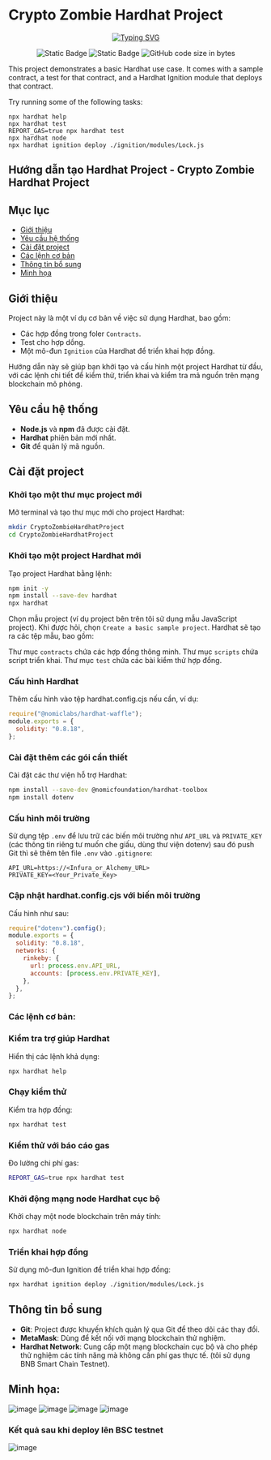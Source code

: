 # Crypto Zombie Hardhat Project

<p align="center">
<a href="https://git.io/typing-svg"><img src="https://readme-typing-svg.demolab.com?font=Fira+Code&pause=1000&center=true&vCenter=true&random=false&width=450&lines=Crypto+Zombie" alt="Typing SVG" /></a>
</p>
<div align="center">
<img alt="Static Badge" src="https://img.shields.io/badge/Astar-group-blue?labelColor=EE4E4E&color=151515">
<img alt="Static Badge" src="https://img.shields.io/badge/Security-Research-blue?labelColor=e7ec89&color=3ddd2b&label=Security">
<img alt="GitHub code size in bytes" src="https://img.shields.io/github/languages/code-size/CptDat9/Crypto_Zombie_Hardhat_Project?labelColor=7AA2E3&color=97E7E1">
</div>

This project demonstrates a basic Hardhat use case. It comes with a sample contract, a test for that contract, and a Hardhat Ignition module that deploys that contract.

Try running some of the following tasks:

```shell
npx hardhat help
npx hardhat test
REPORT_GAS=true npx hardhat test
npx hardhat node
npx hardhat ignition deploy ./ignition/modules/Lock.js
```
## Hướng dẫn tạo Hardhat Project - Crypto Zombie Hardhat Project

## Mục lục

- [Giới thiệu](#giới-thiệu)
- [Yêu cầu hệ thống](#yêu-cầu-hệ-thống)
- [Cài đặt project](#cài-đặt-project)
- [Các lệnh cơ bản](#các-lệnh-cơ-bản)
- [Thông tin bổ sung](#thông-tin-bổ-sung)
- [Minh họa](#minh-họa)
## Giới thiệu

Project này là một ví dụ cơ bản về việc sử dụng Hardhat, bao gồm:
- Các hợp đồng trong foler `Contracts`.
- Test cho hợp dồng.
- Một mô-đun `Ignition` của Hardhat để triển khai hợp đồng.

Hướng dẫn này sẽ giúp bạn khởi tạo và cấu hình một project Hardhat từ đầu, với các lệnh chi tiết để kiểm thử, triển khai và kiểm tra mã nguồn trên mạng blockchain mô phỏng.

## Yêu cầu hệ thống

- **Node.js** và **npm** đã được cài đặt.
- **Hardhat** phiên bản mới nhất.
- **Git** để quản lý mã nguồn.

## Cài đặt project

### Khởi tạo một thư mục project mới

Mở terminal và tạo thư mục mới cho project Hardhat:

```bash
mkdir CryptoZombieHardhatProject
cd CryptoZombieHardhatProject
```
### Khởi tạo một project Hardhat mới
Tạo project Hardhat bằng lệnh:

```bash
npm init -y
npm install --save-dev hardhat
npx hardhat
```
Chọn mẫu project (ví dụ project bên trên tôi sử dụng mẫu JavaScript project).
Khi được hỏi, chọn `Create a basic sample project`. Hardhat sẽ tạo ra các tệp mẫu, bao gồm:

Thư mục `contracts` chứa các hợp đồng thông minh.
Thư mục `scripts` chứa script triển khai.
Thư mục `test` chứa các bài kiểm thử hợp đồng.
### Cấu hình Hardhat
Thêm cấu hình vào tệp hardhat.config.cjs nếu cần, ví dụ:

```javascript
require("@nomiclabs/hardhat-waffle");
module.exports = {
  solidity: "0.8.18",
};
```
### Cài đặt thêm các gói cần thiết
Cài đặt các thư viện hỗ trợ Hardhat:

```bash
npm install --save-dev @nomicfoundation/hardhat-toolbox
npm install dotenv
```
### Cấu hình môi trường
Sử dụng tệp `.env` để lưu trữ các biến môi trường như `API_URL` và `PRIVATE_KEY` (các thông tin riêng tư muốn che giấu, dùng thư viện dotenv) sau đó push Git thì sẽ thêm tên file `.env` vào `.gitignore`:

```plaintext
API_URL=https://<Infura_or_Alchemy_URL>
PRIVATE_KEY=<Your_Private_Key>
```
### Cập nhật hardhat.config.cjs với biến môi trường
Cấu hình như sau:

```javascript
require("dotenv").config();
module.exports = {
  solidity: "0.8.18",
  networks: {
    rinkeby: {
      url: process.env.API_URL,
      accounts: [process.env.PRIVATE_KEY],
    },
  },
};
```
### Các lệnh cơ bản:
### Kiểm tra trợ giúp Hardhat
Hiển thị các lệnh khả dụng:

```bash
npx hardhat help
```
### Chạy kiểm thử
Kiểm tra hợp đồng:

```bash
npx hardhat test
```
### Kiểm thử với báo cáo gas
Đo lường chi phí gas:

```bash
REPORT_GAS=true npx hardhat test
```
### Khởi động mạng node Hardhat cục bộ
Khởi chạy một node blockchain trên máy tính:

```bash
npx hardhat node
```
### Triển khai hợp đồng
Sử dụng mô-đun Ignition để triển khai hợp đồng:

```bash
npx hardhat ignition deploy ./ignition/modules/Lock.js
```
## Thông tin bổ sung
- **Git**: Project được khuyến khích quản lý qua Git để theo dõi các thay đổi.
- **MetaMask**: Dùng để kết nối với mạng blockchain thử nghiệm.
- **Hardhat Network**: Cung cấp một mạng blockchain cục bộ và cho phép thử nghiệm các tính năng mà không cần phí gas thực tế. (tôi sử dụng BNB Smart Chain Testnet).
## Minh họa:
![image](https://github.com/user-attachments/assets/1ce5118c-84d9-4d3d-bd6c-99b1de5cc857)
![image](https://github.com/user-attachments/assets/73d9274b-c8f7-4aff-9078-d2e754715a5f)
![image](https://github.com/user-attachments/assets/f3dd97e2-6a96-43c2-869f-cd403cf3044f)
![image](https://github.com/user-attachments/assets/7b793885-8df5-4d6a-9d8d-32a4beff18ca)

### Kết quả sau khi deploy lên BSC testnet
![image](https://github.com/user-attachments/assets/1dcaab66-3f1b-4b63-8cc0-289d86116b8a)
